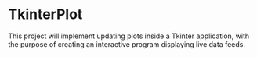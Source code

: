 # TkinterPlot

This project will implement updating plots inside a Tkinter application, with the purpose of creating an interactive program displaying live data feeds.
